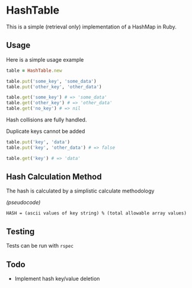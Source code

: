 # HashTable

This is a simple (retrieval only) implementation of a HashMap in Ruby.

## Usage

Here is a simple usage example

```ruby
table = HashTable.new

table.put('some_key', 'some_data')
table.put('other_key', 'other_data')

table.get('some_key') # => 'some_data'
table.get('other_key') # => 'other_data'
table.get('no_key') # => nil
```

Hash collisions are fully handled.

Duplicate keys cannot be added

```ruby
table.put('key', 'data')
table.put('key', 'other_data') # => false

table.get('key') # => 'data'
```

## Hash Calculation Method
The hash is calculated by a simplistic calculate methodology

*(pseudocode)*
```
HASH = (ascii values of key string) % (total allowable array values)
```

## Testing
Tests can be run with `rspec`

## Todo
* Implement hash key/value deletion

